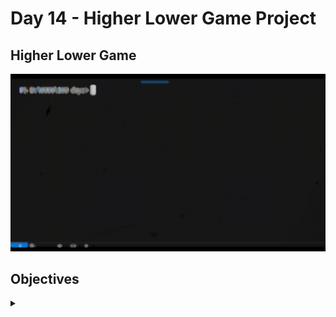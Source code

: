 # Day 14 -  Higher Lower Game Project
## Higher Lower Game

![](Higer_lower_game.gif)




## Objectives

<details><summary></summary>
<p>

- Import modules
- Call a random item/dictionary (account on instagram) from the imported list 'data'
- Define the function to call the game to play 
- Continue to loop game until user's answer is incorrect
- Generate a random option b account from the list 'data'
- Print data in a formatted sentence for comparisson    
- Ask user for input and assign it to the account's follower count
- Obtain the correct answer by comparing the follower count on accounts 'a' and 'b'
- Compare the user's choice to the correct answer and keep track of score by ending game if wrong answer or adding 1 
- Move option b to option a at the end if answer was correct. Otherwise game would have ended
- Call the game function
- Ask the player wheather they would like to play again
